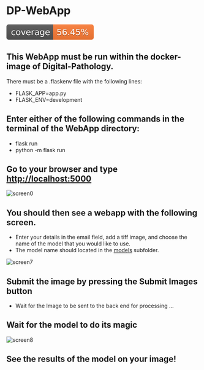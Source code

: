 # DP-WebApp
[![Coverage Status](./coverage-badge.svg)](./reports/coverage/index.html)


## This WebApp must be run within the docker-image of Digital-Pathology.
There must be a .flaskenv file with the following lines:
- FLASK_APP=app.py
- FLASK_ENV=development

## Enter either of the following commands in the terminal of the WebApp directory:
* flask run
* python -m flask run

## Go to your browser and type [ http://localhost:5000 ](http::/localhost:5000)
![screen0](https://user-images.githubusercontent.com/69324309/168503317-61b9f8b9-ef3b-42d6-8e4b-3e2dbf5ee0c3.png)

## You should then see a webapp with the following screen. 
* Enter your details in the email field, add a tiff image, and choose the name of the model that you would like to use.
* The model name should located in the [models](models) subfolder.

![screen7](https://user-images.githubusercontent.com/69324309/168503802-0a5f0f13-2a81-4210-8abf-be5846d39303.png)

## Submit the image by pressing the Submit Images button
* Wait for the Image to be sent to the back end for processing ...

## Wait for the model to do its magic
![screen8](https://user-images.githubusercontent.com/69324309/168503995-340e5720-e903-445c-b6f9-cf700b34d44b.png)

## See the results of the model on your image!
